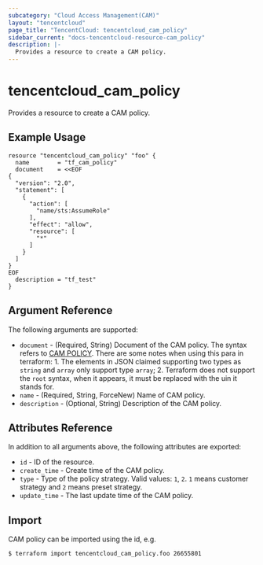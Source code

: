 ```yaml
---
subcategory: "Cloud Access Management(CAM)"
layout: "tencentcloud"
page_title: "TencentCloud: tencentcloud_cam_policy"
sidebar_current: "docs-tencentcloud-resource-cam_policy"
description: |-
  Provides a resource to create a CAM policy.
---
```


# tencentcloud_cam_policy

Provides a resource to create a CAM policy.

## Example Usage

```hcl
resource "tencentcloud_cam_policy" "foo" {
  name        = "tf_cam_policy"
  document    = <<EOF
{
  "version": "2.0",
  "statement": [
    {
      "action": [
        "name/sts:AssumeRole"
      ],
      "effect": "allow",
      "resource": [
        "*"
      ]
    }
  ]
}
EOF
  description = "tf_test"
}
```

## Argument Reference

The following arguments are supported:

* `document` - (Required, String) Document of the CAM policy. The syntax refers to [CAM POLICY](https://intl.cloud.tencent.com/document/product/598/10604). There are some notes when using this para in terraform: 1. The elements in JSON claimed supporting two types as `string` and `array` only support type `array`; 2. Terraform does not support the `root` syntax, when it appears, it must be replaced with the uin it stands for.
* `name` - (Required, String, ForceNew) Name of CAM policy.
* `description` - (Optional, String) Description of the CAM policy.

## Attributes Reference

In addition to all arguments above, the following attributes are exported:

* `id` - ID of the resource.
* `create_time` - Create time of the CAM policy.
* `type` - Type of the policy strategy. Valid values: `1`, `2`.  `1` means customer strategy and `2` means preset strategy.
* `update_time` - The last update time of the CAM policy.


## Import

CAM policy can be imported using the id, e.g.

```
$ terraform import tencentcloud_cam_policy.foo 26655801
```

